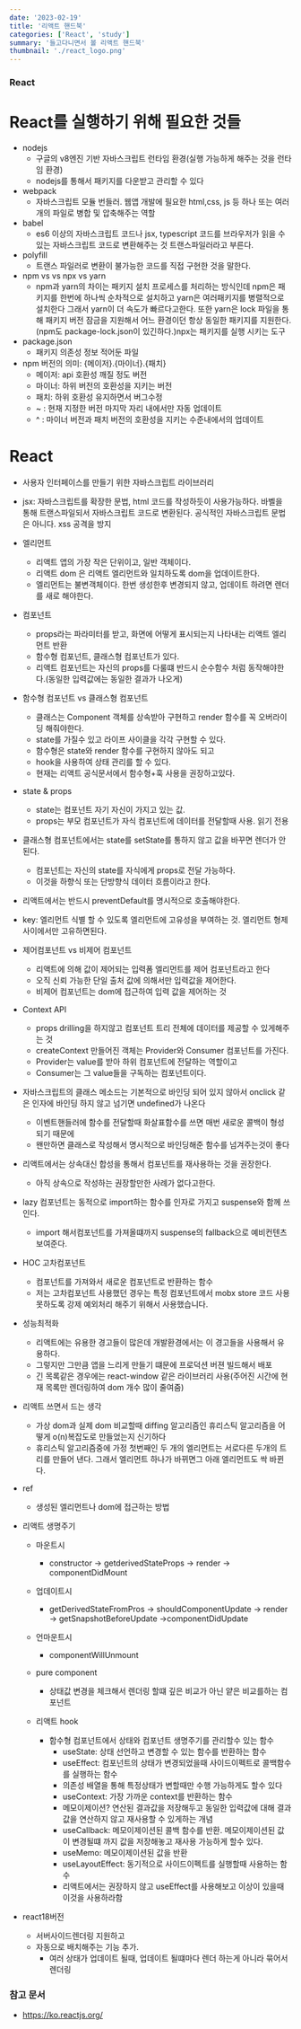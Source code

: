 ```yaml
---
date: '2023-02-19'
title: '리액트 핸드북'
categories: ['React', 'study']
summary: '들고다니면서 볼 리액트 핸드북'
thumbnail: './react_logo.png'
---
```


### React

# React를 실행하기 위해 필요한 것들
- nodejs
  - 구글의 v8엔진 기반 자바스크립트 런타임 환경(실행 가능하게 해주는 것을 런타임 환경)
  - nodejs를 통해서 패키지를 다운받고 관리할 수 있다
- webpack
  - 자바스크립트 모듈 번들러. 웹앱 개발에 필요한 html,css, js 등 하나 또는 여러개의 파일로 병합 및 압축해주는 역할
- babel
  - es6 이상의 자바스크립트 코드나 jsx, typescript 코드를 브라우저가 읽을 수 있는 자바스크립트 코드로 변환해주는 것 트랜스파일러라고 부른다.
- polyfill
  - 트랜스 파일러로 변환이 불가능한 코드를 직접 구현한 것을 말한다.
- npm vs vs npx vs yarn
  - npm과 yarn의 차이는 패키지 설치 프로세스를 처리하는 방식인데 npm은 패키지를 한번에 하나씩 순차적으로 설치하고 yarn은 여러패키지를 병렬적으로 설치한다 그래서 yarn이 더 속도가 빠르다고한다. 또한 yarn은 lock 파일을 통해 패키지 버전 잠금을 지원해서 어느 환경이던 항상 동일한 패키지를 지원한다.(npm도 package-lock.json이 있긴하다.)npx는 패키지를 실행 시키는 도구
- package.json
  - 패키지 의존성 정보 적어둔 파일
- npm 버전의 의미: {메이저}.{마이너}.{패치}
  - 메이저: api 호환성 깨질 정도 버전
  - 마이너: 하위 버전의 호환성을 지키는 버전
  - 패치: 하위 호환성 유지하면서 버그수정
  - ~ : 현재 지정한 버전 마지막 자리 내에서만 자동 업데이트
  - ^ : 마이너 버전과 패치 버전의 호환성을 지키는 수준내에서의 업데이트

# React
- 사용자 인터페이스를 만들기 위한 자바스크립트 라이브러리
- jsx: 자바스크립트를 확장한 문법, html 코드를 작성하듯이 사용가능하다. 바벨을 통해 트랜스파일되서 자바스크립트 코드로 변환된다. 공식적인 자바스크립트 문법은 아니다. xss 공격을 방지
- 엘리먼트
  - 리액트 앱의 가장 작은 단위이고, 일반 객체이다.
  - 리액트 dom 은 리액트 엘리먼트와 일치하도록 dom을 업데이트한다.
  - 엘리먼트는 불변객체이다. 한번 생성한후 변경되지 않고, 업데이트 하려면 렌더를 새로 해야한다.
- 컴포넌트
  - props라는 파라미터를 받고, 화면에 어떻게 표시되는지 나타내는 리액트 엘리먼트 반환
  - 함수형 컴포넌트, 클래스형 컴포넌트가 있다.
  - 리액트 컴포넌트는 자신의 props를 다룰떄 반드시 순수함수 처럼 동작해야한다.(동일한 입력값에는 동일한 결과가 나오게)
- 함수형 컴포넌트 vs 클래스형 컴포넌트
  - 클래스는 Component 객체를 상속받아 구현하고 render 함수를 꼭 오버라이딩 해줘야한다.
  - state를 가질수 있고 라이프 사이클을 각각 구현할 수 있다.
  - 함수형은 state와 render 함수를 구현하지 않아도 되고
  - hook을 사용하여 상태 관리를 할 수 있다.
  - 현재는 리액트 공식문서에서 함수형+훅 사용을 권장하고있다.
- state & props
  - state는 컴포넌트 자기 자신이 가지고 있는 값.
  - props는 부모 컴포넌트가 자식 컴포넌트에 데이터를 전달할때 사용. 읽기 전용

- 클래스형 컴포넌트에서는 state를 setState를 통하지 않고 값을 바꾸면 렌더가 안된다.
  - 컴포넌트는 자신의 state를 자식에게 props로 전달 가능하다.
  - 이것을 하향식 또는 단방향식 데이터 흐름이라고 한다.
- 리액트에서는 반드시 preventDefault를 명시적으로 호출해야한다.
- key: 엘리먼트 식별 할 수 있도록 엘리먼트에 고유성을 부여하는 것. 엘리먼트 형제 사이에서만 고유하면된다.
- 제어컴포넌트 vs 비제어 컴포넌트
  - 리액트에 의해 값이  제어되는 입력폼 엘리먼트를 제어 컴포넌트라고 한다
  - 오직 신뢰 가능한 단일 출처 값에 의해서만 입력값을 제어한다.
  - 비제어 컴포넌트는 dom에 접근하여 입력 값을 제어하는 것
- Context API
  - props drilling을 하지않고 컴포넌트 트리 전체에 데이터를 제공할 수 있게해주는 것
  - createContext 만들어진 객체는 Provider와 Consumer 컴포넌트를 가진다.
  - Provider는 value를 받아 하위 컴포넌트에 전달하는 역할이고
  - Consumer는 그 value들을 구독하는 컴포넌트이다.
- 자바스크립트의 클래스 메소드는 기본적으로 바인딩 되어 있지 않아서 onclick 같은 인자에 바인딩 하지 않고 넘기면 undefined가 나온다
  - 이벤트핸들러에 함수를 전달할때 화살표함수를 쓰면 매번 새로운 콜백이 형성되기 때문에
  - 왠만하면 클래스로 작성해서 명시적으로 바인딩해준 함수를 넘겨주는것이 좋다
- 리액트에서는 상속대신 합성을 통해서 컴포넌트를 재사용하는 것을 권장한다.
  - 아직 상속으로 작성하는 권장할만한 사례가 없다고한다.
- lazy 컴포넌트는 동적으로 import하는 함수를 인자로 가지고 suspense와 함께 쓰인다.
  - import 해서컴포넌트를 가져올떄까지 suspense의 fallback으로 예비컨텐츠 보여준다.
- HOC 고차컴포넌트
  - 컴포넌트를 가져와서 새로운 컴포넌트로 반환하는 함수
  - 저는 고차컴포넌트 사용했던 경우는 특정 컴포넌트에서 mobx store 코드 사용못하도록 강제 예외처리 해주기 위해서 사용했습니다.
- 성능최적화
  - 리액트에는 유용한 경고들이 많은데 개발환경에서는 이 경고들을 사용해서 유용하다.
  - 그렇지만 그만큼 앱을 느리게 만들기 떄문에 프로덕션 버젼 빌드해서 배포
  - 긴 목록같은 경우에는 react-window 같은 라이브러리 사용(주어진 시간에 현재 목록만 렌더링하여 dom 개수 많이 줄여줌)
- 리액트 쓰면서 드는 생각
  - 가상 dom과 실제 dom 비교할때 diffing 알고리즘인 휴리스틱 알고리즘을 어떻게 o(n)복잡도로 만들었는지 신기하다
  - 휴리스틱 알고리즘중에 가정 첫번째인 두 개의 엘리먼트는 서로다른 두개의 트리를 만들어 낸다. 그래서 엘리먼트 하나가 바뀌면그 아래 엘리먼트도 싹 바뀐다.
- ref
  - 생성된 엘리먼트나 dom에 접근하는 방법

- 리액트 생명주기
  - 마운트시
    - constructor -> getderivedStateProps -> render -> componentDidMount
  - 업데이트시
    - getDerivedStateFromPros -> shouldComponentUpdate -> render -> getSnapshotBeforeUpdate ->componentDidUpdate
  - 언마운트시
    - componentWillUnmount
  - pure component 
    - 상태값 변경을 체크해서 렌더링 할떄 깊은 비교가 아닌 얕은 비교를하는 컴포넌트

  - 리액트 hook
    - 함수형 컴포넌트에서 상태와 컴포넌트 생명주기를 관리할수 있는 함수
      - useState: 상태 선언하고 변경할 수 있는 함수를 반환하는 함수
      - useEffect: 컴포넌트의 상태가 변경되었을때 사이드이펙트로 콜백함수를 실행하는 함수
      - 의존성 배열을 통해 특정상태가 변할때만 수행 가능하게도 할수 있다
      - useContext: 가장 가까운 context를 반환하는 함수
      - 메모이제이션? 연산된 결과값을 저장해두고 동일한 입력값에 대해 결과값을 연산하지 않고 재사용할 수 있게하는 개념
      - useCallback: 메모이제이션된 콜백 함수를 반환. 메모이제이션된 값이 변경될떄 까지 값을 저장해놓고 재사용 가능하게 할수 있다.
      - useMemo: 메모이제이션된 값을 반환
      - useLayoutEffect: 동기적으로 사이드이펙트를 실행할때 사용하는 함수
      - 리액트에서는 권장하지 않고 useEffect를 사용해보고 이상이 있을때 이것을 사용하라함

- react18버전
  - 서버사이드렌더링 지원하고
  - 자동으로 배치해주는 기능 추가.
    - 여러 상태가 업데이트 될때, 업데이트 될떄마다 렌더 하는게 아니라 묶어서 렌더링


### 참고 문서

- [<https://ko.reactjs.org/>](<https://ko.reactjs.org/>)